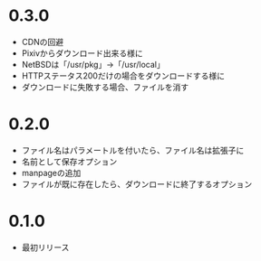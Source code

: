 # 0.3.0
* CDNの回避
* Pixivからダウンロード出来る様に
* NetBSDは「/usr/pkg」→「/usr/local」
* HTTPステータス200だけの場合をダウンロードする様に
* ダウンロードに失敗する場合、ファイルを消す

# 0.2.0
* ファイル名はパラメートルを付いたら、ファイル名は拡張子に
* 名前として保存オプション
* manpageの追加
* ファイルが既に存在したら、ダウンロードに終了するオプション

# 0.1.0
* 最初リリース
